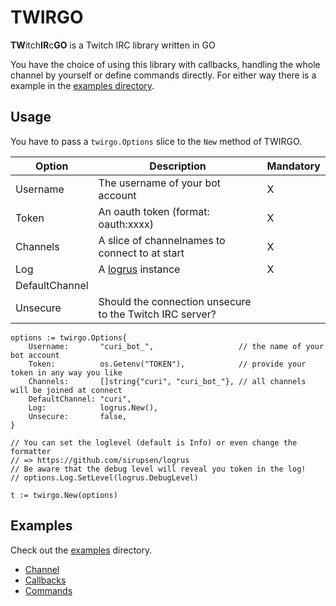 # TWIRGO

**TW**itch**IR**c**GO** is a Twitch IRC library written in GO

You have the choice of using this library with callbacks, handling the whole channel by yourself or define commands directly.
For either way there is a example in the [examples directory](examples/).

## Usage

You have to pass a `twirgo.Options` slice to the `New` method of TWIRGO.

| Option         | Description                                              | Mandatory |
| -------------- | -------------------------------------------------------- | --------- |
| Username       | The username of your bot account                         | X         |
| Token          | An oauth token (format: oauth:xxxx)                      | X         |
| Channels       | A slice of channelnames to connect to at start           | X         |
| Log            | A [logrus](https://github.com/sirupsen/logrus) instance  | X         |
| DefaultChannel |                                                          |           |
| Unsecure       | Should the connection unsecure to the Twitch IRC server? |           |

```golang
options := twirgo.Options{
    Username:       "curi_bot_",                   // the name of your bot account
    Token:          os.Getenv("TOKEN"),            // provide your token in any way you like
    Channels:       []string{"curi", "curi_bot_"}, // all channels will be joined at connect
    DefaultChannel: "curi",
    Log:            logrus.New(),
    Unsecure:       false,
}

// You can set the loglevel (default is Info) or even change the formatter
// => https://github.com/sirupsen/logrus
// Be aware that the debug level will reveal you token in the log!
// options.Log.SetLevel(logrus.DebugLevel)

t := twirgo.New(options)
```

## Examples

Check out the [examples](examples/) directory.

- [Channel](examples/channel/main.go)
- [Callbacks](examples/callbacks/main.go)
- [Commands](examples/commands/main.go)

